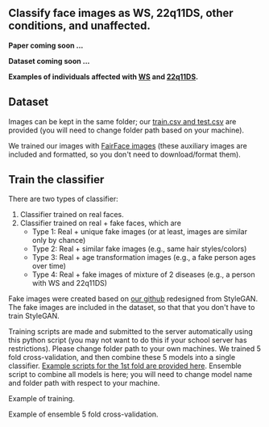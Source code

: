## Classify face images as WS, 22q11DS, other conditions, and unaffected. 

**Paper coming soon ...**

**Dataset coming soon ...**

**Examples of individuals affected with [WS](https://en.wikipedia.org/wiki/Williams_syndrome) and [22q11DS](https://en.wikipedia.org/wiki/DiGeorge_syndrome).**


## Dataset

Images can be kept in the same folder; our [train.csv and test.csv](https://github.com/datduong/Classify-WS-22q-Img/tree/master/Experiment/TrainTestCsv) are provided (you will need to change folder path based on your machine). 

We trained our images with [FairFace images](https://github.com/dchen236/FairFace) (these auxiliary images are included and formatted, so you don't need to download/format them).

## Train the classifier 

There are two types of classifier:
1. Classifier trained on real faces. 
2. Classifier trained on real + fake faces, which are
   - Type 1: Real + unique fake images (or at least, images are similar only by chance)
   - Type 2: Real + similar fake images (e.g., same hair styles/colors)
   - Type 3: Real + age transformation images (e.g., a fake person ages over time)
   - Type 4: Real + fake images of mixture of 2 diseases (e.g., a person with WS and 22q11DS)

Fake images were created based on [our github](https://github.com/datduong/stylegan2-ada-Ws-22q) redesigned from StyleGAN. The fake images are included in the dataset, so that that you don't have to train StyleGAN.

Training scripts are made and submitted to the server automatically using this python script (you may not want to do this if your school server has restrictions). Please change folder path to your own machines. We trained 5 fold cross-validation, and then combine these 5 models into a single classifier. [Example scripts for the 1st fold are provided here](https://github.com/datduong/Classify-WS-22q-Img/tree/master/Experiment/ExampleScripts). Ensemble script to combine all models is here; you will need to change model name and folder path with respect to your machine. 


Example of training. 


Example of ensemble 5 fold cross-validation. 

